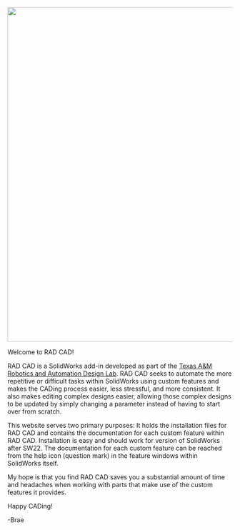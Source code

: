 <p align="left">
  <img src="https://tamu-edu.github.io/rad_lab_rad_cad_documentation/demo-images/banner.png" width="750"></img>
</p>

Welcome to RAD CAD! 

RAD CAD is a SolidWorks add-in developed as part of the [Texas A&M Robotics and Automation Design Lab](https://rad.engr.tamu.edu/). RAD CAD seeks to automate the more repetitive or difficult tasks within SolidWorks using custom features and makes the CADing process easier, less stressful, and more consistent. It also makes editing complex designs easier, allowing those complex designs to be updated by simply changing a parameter instead of having to start over from scratch.

This website serves two primary purposes: It holds the installation files for RAD CAD and contains the documentation for each custom feature within RAD CAD. Installation is easy and should work for version of SolidWorks after SW22. The documentation for each custom feature can be reached from the help icon (question mark) in the feature windows within SolidWorks itself.

My hope is that you find RAD CAD saves you a substantial amount of time and headaches when working with parts that make use of the custom features it provides.

​Happy CADing! 

-Brae